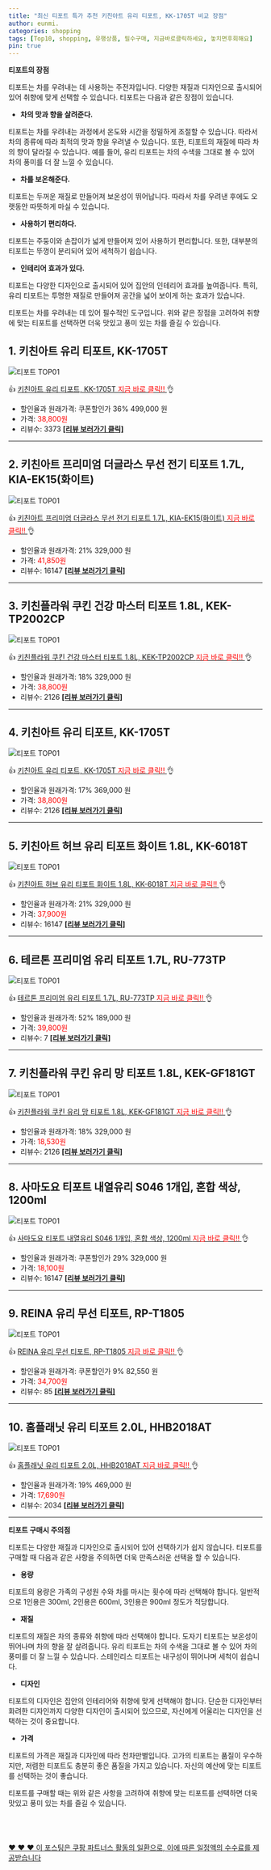 ```yaml
---
title: "최신 티포트 특가 추천 키친아트 유리 티포트, KK-1705T 비교 장점"
author: eunmi.
categories: shopping
tags: [Top10, shopping, 유행상품, 필수구매, 지금바로클릭하세요, 놓치면후회해요]
pin: true
---
```

**티포트의 장점**

티포트는 차를 우려내는 데 사용하는 주전자입니다. 다양한 재질과 디자인으로 출시되어 있어 취향에 맞게 선택할 수 있습니다. 티포트는 다음과 같은 장점이 있습니다.

* **차의 맛과 향을 살려준다.**

티포트는 차를 우려내는 과정에서 온도와 시간을 정밀하게 조절할 수 있습니다. 따라서 차의 종류에 따라 최적의 맛과 향을 우려낼 수 있습니다. 또한, 티포트의 재질에 따라 차의 향이 달라질 수 있습니다. 예를 들어, 유리 티포트는 차의 수색을 그대로 볼 수 있어 차의 풍미를 더 잘 느낄 수 있습니다.

* **차를 보온해준다.**

티포트는 두꺼운 재질로 만들어져 보온성이 뛰어납니다. 따라서 차를 우려낸 후에도 오랫동안 따뜻하게 마실 수 있습니다.

* **사용하기 편리하다.**

티포트는 주둥이와 손잡이가 넓게 만들어져 있어 사용하기 편리합니다. 또한, 대부분의 티포트는 뚜껑이 분리되어 있어 세척하기 쉽습니다.

* **인테리어 효과가 있다.**

티포트는 다양한 디자인으로 출시되어 있어 집안의 인테리어 효과를 높여줍니다. 특히, 유리 티포트는 투명한 재질로 만들어져 공간을 넓어 보이게 하는 효과가 있습니다.

티포트는 차를 우려내는 데 있어 필수적인 도구입니다. 위와 같은 장점을 고려하여 취향에 맞는 티포트를 선택하면 더욱 맛있고 풍미 있는 차를 즐길 수 있습니다.

   

## 1. 키친아트 유리 티포트, KK-1705T

![티포트 TOP01](https://thumbnail7.coupangcdn.com/thumbnails/remote/230x230ex/image/retail/images/1408871165667646-42e3d30c-c144-4b7e-9384-83e7d825d3e1.jpg)


👍 [키친아트 유리 티포트, KK-1705T <font color=red> 지금 바로 클릭!! </font> ](https://link.coupang.com/re/AFFSDP?lptag=AF3617701&subid=GithubCoopas&pageKey=4839684957&traceid=V0-153&itemId=6253489573&vendorItemId=73549204416) 👌 


- 할인율과 원래가격: 쿠폰할인가 36%  499,000   원
- 가격: <span style='color:red'>38,800원</span>
- 리뷰수: 3373  [**[리뷰 보러가기 클릭]**](https://link.coupang.com/re/AFFSDP?lptag=AF3617701&subid=GithubCoopas&pageKey=4839684957&traceid=V0-153&itemId=6253489573&vendorItemId=73549204416)

---


   

## 2. 키친아트 프리미엄 더글라스 무선 전기 티포트 1.7L, KIA-EK15(화이트)

![티포트 TOP01](https://thumbnail8.coupangcdn.com/thumbnails/remote/230x230ex/image/retail/images/209510207274816-aa2d3106-89e6-42ba-b31b-f7b5d0d47561.jpg)


👍 [키친아트 프리미엄 더글라스 무선 전기 티포트 1.7L, KIA-EK15(화이트) <font color=red> 지금 바로 클릭!! </font> ](https://link.coupang.com/re/AFFSDP?lptag=AF3617701&subid=GithubCoopas&pageKey=6484523429&traceid=V0-153&itemId=14209435200&vendorItemId=81454908120) 👌 


- 할인율과 원래가격: 21%  329,000   원
- 가격: <span style='color:red'>41,850원</span>
- 리뷰수: 16147  [**[리뷰 보러가기 클릭]**](https://link.coupang.com/re/AFFSDP?lptag=AF3617701&subid=GithubCoopas&pageKey=6484523429&traceid=V0-153&itemId=14209435200&vendorItemId=81454908120)

---


   

## 3. 키친플라워 쿠킨 건강 마스터 티포트 1.8L, KEK-TP2002CP

![티포트 TOP01](https://thumbnail8.coupangcdn.com/thumbnails/remote/230x230ex/image/retail/images/1850197773448713-283a9b55-c5ff-424c-b348-697aaa4da733.jpg)


👍 [키친플라워 쿠킨 건강 마스터 티포트 1.8L, KEK-TP2002CP <font color=red> 지금 바로 클릭!! </font> ](https://link.coupang.com/re/AFFSDP?lptag=AF3617701&subid=GithubCoopas&pageKey=7450496534&traceid=V0-153&itemId=19395108812&vendorItemId=3897713711) 👌 


- 할인율과 원래가격: 18%  329,000   원
- 가격: <span style='color:red'>38,800원</span>
- 리뷰수: 2126  [**[리뷰 보러가기 클릭]**](https://link.coupang.com/re/AFFSDP?lptag=AF3617701&subid=GithubCoopas&pageKey=7450496534&traceid=V0-153&itemId=19395108812&vendorItemId=3897713711)

---


   

## 4. 키친아트 유리 티포트, KK-1705T

![티포트 TOP01](https://thumbnail7.coupangcdn.com/thumbnails/remote/230x230ex/image/retail/images/1408871165667646-42e3d30c-c144-4b7e-9384-83e7d825d3e1.jpg)


👍 [키친아트 유리 티포트, KK-1705T <font color=red> 지금 바로 클릭!! </font> ](https://link.coupang.com/re/AFFSDP?lptag=AF3617701&subid=GithubCoopas&pageKey=4839684957&traceid=V0-153&itemId=6253489573&vendorItemId=73549204416) 👌 


- 할인율과 원래가격: 17%  369,000   원
- 가격: <span style='color:red'>38,800원</span>
- 리뷰수: 2126  [**[리뷰 보러가기 클릭]**](https://link.coupang.com/re/AFFSDP?lptag=AF3617701&subid=GithubCoopas&pageKey=4839684957&traceid=V0-153&itemId=6253489573&vendorItemId=73549204416)

---


   

## 5. 키친아트 허브 유리 티포트 화이트 1.8L, KK-6018T

![티포트 TOP01](https://thumbnail6.coupangcdn.com/thumbnails/remote/230x230ex/image/retail/images/1856599294893079-455301b4-2ed5-4c74-93c4-422b6aebc4cf.jpg)


👍 [키친아트 허브 유리 티포트 화이트 1.8L, KK-6018T <font color=red> 지금 바로 클릭!! </font> ](https://link.coupang.com/re/AFFSDP?lptag=AF3617701&subid=GithubCoopas&pageKey=6532077285&traceid=V0-153&itemId=14511943304&vendorItemId=81754863649) 👌 


- 할인율과 원래가격: 21%  329,000   원
- 가격: <span style='color:red'>37,900원</span>
- 리뷰수: 16147  [**[리뷰 보러가기 클릭]**](https://link.coupang.com/re/AFFSDP?lptag=AF3617701&subid=GithubCoopas&pageKey=6532077285&traceid=V0-153&itemId=14511943304&vendorItemId=81754863649)

---


   

## 6. 테르톤 프리미엄 유리 티포트 1.7L, RU-773TP

![티포트 TOP01](https://thumbnail10.coupangcdn.com/thumbnails/remote/230x230ex/image/retail/images/2428465885062269-9983fcaf-73e5-46ce-86db-170d9e6db8a3.jpg)


👍 [테르톤 프리미엄 유리 티포트 1.7L, RU-773TP <font color=red> 지금 바로 클릭!! </font> ](https://link.coupang.com/re/AFFSDP?lptag=AF3617701&subid=GithubCoopas&pageKey=6953978559&traceid=V0-153&itemId=16905997954&vendorItemId=70568387084) 👌 


- 할인율과 원래가격: 52%  189,000   원
- 가격: <span style='color:red'>39,800원</span>
- 리뷰수: 7  [**[리뷰 보러가기 클릭]**](https://link.coupang.com/re/AFFSDP?lptag=AF3617701&subid=GithubCoopas&pageKey=6953978559&traceid=V0-153&itemId=16905997954&vendorItemId=70568387084)

---


   

## 7. 키친플라워 쿠킨 유리 망 티포트 1.8L, KEK-GF181GT

![티포트 TOP01](https://thumbnail10.coupangcdn.com/thumbnails/remote/230x230ex/image/retail/images/790337716209610-2262f655-dfba-4b52-b5e3-f286bccba162.jpg)


👍 [키친플라워 쿠킨 유리 망 티포트 1.8L, KEK-GF181GT <font color=red> 지금 바로 클릭!! </font> ](https://link.coupang.com/re/AFFSDP?lptag=AF3617701&subid=GithubCoopas&pageKey=1504290443&traceid=V0-153&itemId=2582734027&vendorItemId=70574963820) 👌 


- 할인율과 원래가격: 18%  329,000   원
- 가격: <span style='color:red'>18,530원</span>
- 리뷰수: 2126  [**[리뷰 보러가기 클릭]**](https://link.coupang.com/re/AFFSDP?lptag=AF3617701&subid=GithubCoopas&pageKey=1504290443&traceid=V0-153&itemId=2582734027&vendorItemId=70574963820)

---


   

## 8. 사마도요 티포트 내열유리 S046 1개입, 혼합 색상, 1200ml

![티포트 TOP01](https://thumbnail6.coupangcdn.com/thumbnails/remote/230x230ex/image/retail/images/2020/02/06/14/5/e0ef9d39-dfd8-4df2-a896-aadcfbc0653c.jpg)


👍 [사마도요 티포트 내열유리 S046 1개입, 혼합 색상, 1200ml <font color=red> 지금 바로 클릭!! </font> ](https://link.coupang.com/re/AFFSDP?lptag=AF3617701&subid=GithubCoopas&pageKey=1821870685&traceid=V0-153&itemId=3100079581&vendorItemId=70231182097) 👌 


- 할인율과 원래가격: 쿠폰할인가 29%  329,000   원
- 가격: <span style='color:red'>18,100원</span>
- 리뷰수: 16147  [**[리뷰 보러가기 클릭]**](https://link.coupang.com/re/AFFSDP?lptag=AF3617701&subid=GithubCoopas&pageKey=1821870685&traceid=V0-153&itemId=3100079581&vendorItemId=70231182097)

---


   

## 9. REINA 유리 무선 티포트, RP-T1805

![티포트 TOP01](https://thumbnail7.coupangcdn.com/thumbnails/remote/230x230ex/image/retail/images/1422446549804584-e1df2ed5-b255-4638-aeed-137026c28c2c.jpg)


👍 [REINA 유리 무선 티포트, RP-T1805 <font color=red> 지금 바로 클릭!! </font> ](https://link.coupang.com/re/AFFSDP?lptag=AF3617701&subid=GithubCoopas&pageKey=6638740159&traceid=V0-153&itemId=15167160612&vendorItemId=82388540644) 👌 


- 할인율과 원래가격: 쿠폰할인가 9%  82,550   원
- 가격: <span style='color:red'>34,700원</span>
- 리뷰수: 85  [**[리뷰 보러가기 클릭]**](https://link.coupang.com/re/AFFSDP?lptag=AF3617701&subid=GithubCoopas&pageKey=6638740159&traceid=V0-153&itemId=15167160612&vendorItemId=82388540644)

---


   

## 10. 홈플래닛 유리 티포트 2.0L, HHB2018AT

![티포트 TOP01](https://thumbnail10.coupangcdn.com/thumbnails/remote/230x230ex/image/retail/images/150412524900047-f746ef39-cdd3-475a-bc92-a8f64a95ea62.jpg)


👍 [홈플래닛 유리 티포트 2.0L, HHB2018AT <font color=red> 지금 바로 클릭!! </font> ](https://link.coupang.com/re/AFFSDP?lptag=AF3617701&subid=GithubCoopas&pageKey=1539744911&traceid=V0-153&itemId=2637782630&vendorItemId=70628646335) 👌 


- 할인율과 원래가격: 19%  469,000   원
- 가격: <span style='color:red'>17,690원</span>
- 리뷰수: 2034  [**[리뷰 보러가기 클릭]**](https://link.coupang.com/re/AFFSDP?lptag=AF3617701&subid=GithubCoopas&pageKey=1539744911&traceid=V0-153&itemId=2637782630&vendorItemId=70628646335)

---
**티포트 구매시 주의점**

티포트는 다양한 재질과 디자인으로 출시되어 있어 선택하기가 쉽지 않습니다. 티포트를 구매할 때 다음과 같은 사항을 주의하면 더욱 만족스러운 선택을 할 수 있습니다.

* **용량**

티포트의 용량은 가족의 구성원 수와 차를 마시는 횟수에 따라 선택해야 합니다. 일반적으로 1인용은 300ml, 2인용은 600ml, 3인용은 900ml 정도가 적당합니다.

* **재질**

티포트의 재질은 차의 종류와 취향에 따라 선택해야 합니다. 도자기 티포트는 보온성이 뛰어나며 차의 향을 잘 살려줍니다. 유리 티포트는 차의 수색을 그대로 볼 수 있어 차의 풍미를 더 잘 느낄 수 있습니다. 스테인리스 티포트는 내구성이 뛰어나며 세척이 쉽습니다.

* **디자인**

티포트의 디자인은 집안의 인테리어와 취향에 맞게 선택해야 합니다. 단순한 디자인부터 화려한 디자인까지 다양한 디자인이 출시되어 있으므로, 자신에게 어울리는 디자인을 선택하는 것이 중요합니다.

* **가격**

티포트의 가격은 재질과 디자인에 따라 천차만별입니다. 고가의 티포트는 품질이 우수하지만, 저렴한 티포트도 충분히 좋은 품질을 가지고 있습니다. 자신의 예산에 맞는 티포트를 선택하는 것이 좋습니다.

티포트를 구매할 때는 위와 같은 사항을 고려하여 취향에 맞는 티포트를 선택하면 더욱 맛있고 풍미 있는 차를 즐길 수 있습니다.<br><br><br><br><br> [ ❤ ❤ ❤ 이 포스팅은 쿠팡 파트너스 활동의 일환으로, 이에 따른 일정액의 수수료를 제공받습니다](https://link.coupang.com/a/bcEFyh)